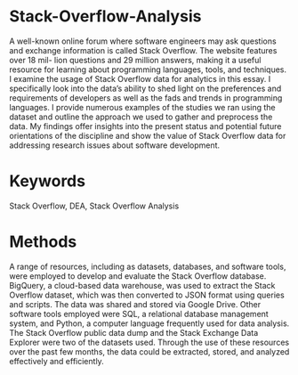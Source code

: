 # Stack-Overflow-Analysis

A well-known online forum where software engineers may ask questions and
exchange information is called Stack Overflow. The website features over 18 mil-
lion questions and 29 million answers, making it a useful resource for learning
about programming languages, tools, and techniques. I examine the usage of
Stack Overflow data for analytics in this essay. I specifically look into the data’s
ability to shed light on the preferences and requirements of developers as well
as the fads and trends in programming languages. I provide numerous examples
of the studies we ran using the dataset and outline the approach we used to
gather and preprocess the data. My findings offer insights into the present status
and potential future orientations of the discipline and show the value of Stack
Overflow data for addressing research issues about software development.

# Keywords 
Stack Overflow, DEA, Stack Overflow Analysis

# Methods
A range of resources, including as datasets, databases, and software tools, were employed to develop and evaluate the Stack Overflow database. BigQuery, a cloud-based data warehouse, was used to extract the Stack Overflow dataset, which was then converted to JSON format using queries and scripts. The data was shared and stored via Google Drive. Other software tools employed were SQL, a relational database management system, and Python, a computer language frequently used for data analysis. The Stack Overflow public data dump and the Stack Exchange Data Explorer were two of the datasets used. Through the use of these resources over the past few months, the data could be extracted, stored, and analyzed effectively and efficiently.

